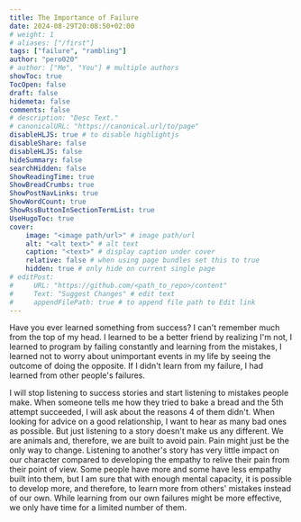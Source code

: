 ```yaml
---
title: The Importance of Failure
date: 2024-08-29T20:08:50+02:00
# weight: 1
# aliases: ["/first"]
tags: ["failure", "rambling"]
author: "pero020"
# author: ["Me", "You"] # multiple authors
showToc: true
TocOpen: false
draft: false
hidemeta: false
comments: false
# description: "Desc Text."
# canonicalURL: "https://canonical.url/to/page"
disableHLJS: true # to disable highlightjs
disableShare: false
disableHLJS: false
hideSummary: false
searchHidden: false
ShowReadingTime: true
ShowBreadCrumbs: true
ShowPostNavLinks: true
ShowWordCount: true
ShowRssButtonInSectionTermList: true
UseHugoToc: true
cover:
    image: "<image path/url>" # image path/url
    alt: "<alt text>" # alt text
    caption: "<text>" # display caption under cover
    relative: false # when using page bundles set this to true
    hidden: true # only hide on current single page
# editPost:
#     URL: "https://github.com/<path_to_repo>/content"
#     Text: "Suggest Changes" # edit text
#     appendFilePath: true # to append file path to Edit link
---
```


Have you ever learned something from success? I can't remember much from the top of my head. I learned to be a better friend by realizing I'm not, I learned to program by failing constantly and learning from the mistakes, I learned not to worry about unimportant events in my life by seeing the outcome of doing the opposite. If I didn't learn from my failure, I had learned from other people's failures. 

I will stop listening to success stories and start listening to mistakes people make. When someone tells me how they tried to bake a bread and the 5th attempt succeeded, I will ask about the reasons 4 of them didn't. When looking for advice on a good relationship, I want to hear as many bad ones as possible. But just listening to a story doesn't make us any different. We are animals and, therefore, we are built to avoid pain. Pain might just be the only way to change. Listening to another's story has very little impact on our character compared to developing the empathy to relive their pain from their point of view. Some people have more and some have less empathy built into them, but I am sure that with enough mental capacity, it is possible to develop more, and therefore, to learn more from others' mistakes instead of our own. While learning from our own failures might be more effective, we only have time for a limited number of them.